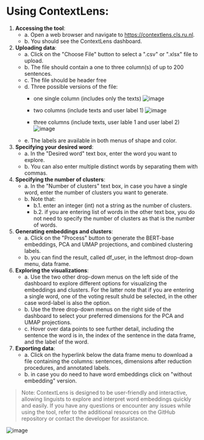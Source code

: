 # Using ContextLens:
1. **Accessing the tool**:
    + a. Open a web browser and navigate to https://contextlens.cls.ru.nl.
    + b. You should see the ContextLens dashboard.
2. **Uploading data**: 
    + a. Click on the "Choose File" button to select a ".csv" or ".xlsx" file to upload. 
    + b. The file should contain a one to three column(s) of up to 200 sentences.
    + c. The file should be header free
    + d. Three possible versions of the file:
        - one single column (includes only the texts)
         ![image](https://user-images.githubusercontent.com/72080909/232730312-4456ef99-ccfe-4510-a6a5-a7028e55f266.png)

        - two columns (include texts and user label 1)
        ![image](https://user-images.githubusercontent.com/72080909/232730645-09ec894b-7cf8-4ca1-830e-4a712bcadce2.png)

        - three columns (include texts, user lable 1 and user label 2) 
        ![image](https://user-images.githubusercontent.com/72080909/232730843-1be6f345-45e6-4346-b729-7077515915f5.png)
    + e. The labels are available in both menus of shape and color.
3. **Specifying your desired word**:
    + a. In the "Desired word" text box, enter the word you want to explore.
    + b. You can also enter multiple distinct words by separating them with commas.
4. **Specifying the number of clusters**:
    + a. In the "Number of clusters" text box, in case you have a single word, enter the number of clusters you want to generate. 
    + b. Note that:
      + b.1. enter an integer (int) not a string as the number of clusters.
      + b.2. if you are entering list of words in the other text box, you do not need to specify the number of clusters as that is the number of words.
5. **Generating embeddings and clusters**:
    + a. Click on the "Process" button to generate the BERT-base embeddings, PCA and UMAP projections, and combined clustering labels. 
    + b. you can find the result, called df_user, in the leftmost drop-down menu, data frame. 
6. **Exploring the visualizations**: 
    + a. Use the two other drop-down menus on the left side of the dashboard to explore different options for visualizing the embeddings and clusters. For the latter note that if you are entering a single word, one of the voting result shuld be selected, in the other case word-label is also the option.
    + b. Use the three drop-down menus on the right side of the dashboard to select your preferred dimensions for the PCA and UMAP projections.
    + c. Hover over data points to see further detail, including the sentence the word is in, the index of the sentence in the data frame, and the label of the word.
7. **Exporting data**:
   + a. Click on the hyperlink below the data frame menu to download a file containing the columns: sentences, dimensions after reduction procedures, and annotated labels.
   + b. in case you do need to have word embeddings click on "without embedding" version. 

> Note: ContextLens is designed to be user-friendly and interactive, allowing linguists to explore and interpret word embeddings quickly and easily. If you have any questions or encounter any issues while using the tool, refer to the additional resources on the GitHub repository or contact the developer for assistance.

![image](https://user-images.githubusercontent.com/72080909/232738606-66c0e6a4-f81e-441a-a3c4-3197a956f2fe.png)
